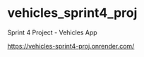 # vehicles_sprint4_proj
Sprint 4 Project - Vehicles App

https://vehicles-sprint4-proj.onrender.com/